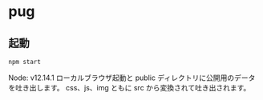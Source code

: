 # pug

## 起動

```
npm start
```

Node: v12.14.1
ローカルブラウザ起動と public ディレクトリに公開用のデータを吐き出します。
css、js、img ともに src から変換されて吐き出されます。
